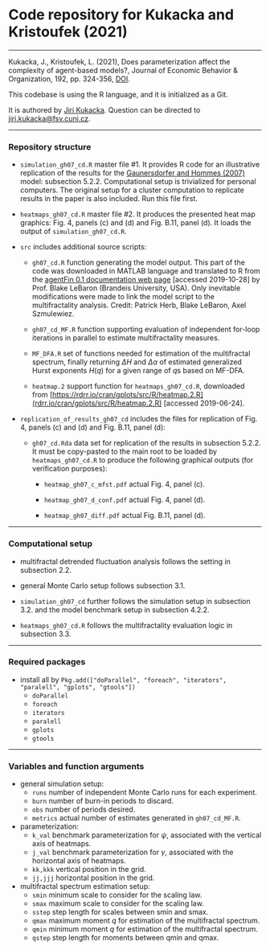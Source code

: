 # Code repository for Kukacka and Kristoufek (2021)

---

Kukacka, J., Kristoufek, L. (2021), Does parameterization affect the complexity of agent-based models?, Journal of Economic Behavior & Organization, 192, pp. 324-356, [DOI](https://doi.org/10.1016/j.jebo.2021.10.007).

This codebase is using the R language, and it is initialized as a Git.

It is authored by [Jiri Kukacka](https://ies.fsv.cuni.cz/en/staff/kukacka). Question can be directed to [jiri.kukacka@fsv.cuni.cz](jiri.kukacka@fsv.cuni.cz).

---

### Repository structure

* `simulation_gh07_cd.R`         master file #1. It provides R code for an illustrative replication of the results for the [Gaunersdorfer and Hommes (2007)](https://doi.org/10.1007/978-3-540-34625-8_9) model: subsection 5.2.2. Computational setup is trivialized for personal computers. The original setup for a cluster computation to replicate results in the paper is also included. Run this file first.

* `heatmaps_gh07_cd.R`           master file #2. It produces the presented heat map graphics: Fig. 4, panels (c) and (d) and Fig. B.11, panel (d). It loads the output of `simulation_gh07_cd.R`.

* `src`                            includes additional source scripts:

   * `gh07_cd.R`                    function generating the model output. This part of the code was downloaded in MATLAB language and translated to R from the [agentFin 0.1 documentation web page](\href{http://people.brandeis.edu/~blebaron/classes/agentfin/GaunersdorferHommes.html) [accessed 2019-10-28] by Prof. Blake LeBaron (Brandeis University, USA). Only inevitable modifications were made to link the model script to the multifractality analysis. Credit: Patrick Herb, Blake LeBaron, Axel Szmulewiez.

   * `gh07_cd_MF.R`                 function supporting evaluation of independent for-loop iterations in parallel to estimate multifractality measures.

   * `MF_DFA.R`                     set of functions needed for estimation of the multifractal spectrum, finally returning $\Delta H$ and $\Delta \alpha$ of estimated generalized Hurst exponents $H(q)$ for a given range of $q$s based on MF-DFA.

   * `heatmap.2`                    support function for `heatmaps_gh07_cd.R`, downloaded from [https://rdrr.io/cran/gplots/src/R/heatmap.2.R](rdrr.io/cran/gplots/src/R/heatmap.2.R) [accessed 2019-06-24].  

* `replication_of_results_gh07_cd` includes the files for replication of Fig. 4, panels (c) and (d) and Fig. B.11, panel (d):

   * `gh07_cd.Rda`                  data set for replication of the results in subsection 5.2.2. It must be copy-pasted to the main root to be loaded by `heatmaps_gh07_cd.R` to produce the following graphical outputs (for verification purposes):

      * `heatmap_gh07_c_mfst.pdf`          actual Fig. 4, panel (c).
   
      * `heatmap_gh07_d_conf.pdf`          actual Fig. 4, panel (d).

      * `heatmap_gh07_diff.pdf`            actual Fig. B.11, panel (d).

---

### Computational setup

* multifractal detrended fluctuation analysis follows the setting in subsection 2.2.

* general Monte Carlo setup follows subsection 3.1.

* `simulation_gh07_cd` further follows the simulation setup in subsection 3.2. and the model benchmark setup in subsection 4.2.2.

* `heatmaps_gh07_cd.R` follows the multifractality evaluation logic in subsection 3.3.

---

### Required packages

* install all by `Pkg.add(["doParallel", "foreach", "iterators", "paralell", "gplots", "gtools"])`
   * `doParallel`
   * `foreach`
   * `iterators`
   * `paralell`
   * `gplots`
   * `gtools`

---

### Variables and function arguments

* general simulation setup:
   * `runs`    number of independent Monte Carlo runs for each experiment.
   * `burn`    number of burn-in periods to discard.
   * `obs`     number of periods desired.
   * `metrics` actual number of estimates generated in `gh07_cd_MF.R`.
* parameterization:
   * `k_val`   benchmark parameterization for $\psi$, associated with the vertical axis of heatmaps.
   * `j_val`   benchmark parameterization for $\gamma$, associated with the horizontal axis of heatmaps.
   * `kk,kkk`  vertical position in the grid.
   * `jj,jjj`  horizontal position in the grid.
* multifractal spectrum estimation setup:
   * `smin`    minimum scale to consider for the scaling law.
   * `smax`    maximum scale to consider for the scaling law.
   * `sstep`   step length for scales between smin and smax.
   * `qmax`    maximum moment $q$ for estimation of the multifractal spectrum.
   * `qmin`    minimum moment $q$ for estimation of the multifractal spectrum.
   * `qstep`   step length for moments between qmin and qmax.